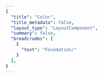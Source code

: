 ```yaml
---
{
  "title": "Color",
  "title_metadata": false,
  "layout_type": "LayoutComponent",
  "summary": false,
  "breadcrumbs": [
    {
      "text": "Foundation/"
    }
  ],
}
---
```

<cdr-doc-tabs :labels="['Overview', 'Guidelines', 'Brand Palette']">
<template slot="Overview">
<cdr-doc-table-of-contents-shell>
  

Color design tokens represent the fundamental decisions of Cedar’s visual language: 
  - Stores color specifications using variable names, not hard-coded values such as hex values for color
  - Specifies a hierarchical and semantically defined system


<br/>
<hr>

Below is a list of color tokens with descriptions and values. Web and mobile color tokens have identical hex values but the naming pattern differs. For example, color token names are:
  - **For Web:** cdr-color-text-primary-lightmode 
  - **For Android:** cdr_color_text_primary_lightmode
  - **For iOS:** CdrColorTextPrimaryLightmode  
  

## Background Colors

<table>
  <tbody>
    <tr>
      <td width=64> <color-example color="cdr-color-background-lightest" /> </td>
      <td><b>cdr-color-background-lightest </b> <br>Only use for light background color - lightest value </td>
      <td width=160>#ffffff <br>r255  g255  b255 </td>
    </tr>
    <tr>
      <td width=64> <color-example color="cdr-color-background-lighter" /> </td>
      <td><b>cdr-color-background-lighter </b> <br>Only use for light background color - value is between light and lightest  </td>
      <td width=160>#fafafa <br>r250  g250  b250 </td>
    </tr>
    <tr>
      <td width=64> <color-example color="cdr-color-background-light" /> </td>
      <td><b>cdr-color-background-light</b> <br>Only use for light background color </td>
      <td width=160>#f7f7f7 <br>r247  g247  b247 </td>
    </tr>
    <tr>
      <td width=64> <color-example color="cdr-color-background-dark" /> </td>
      <td><b>cdr-color-background-dark</b> <br>Only use for dark background color  </td>
      <td width=160>#292929 <br>r41  g41  b41 </td>
    </tr>
    <tr>
      <td width=64> <color-example color="cdr-color-background-darker" /> </td>
      <td><b>cdr-color-background-darker</b> <br>Only use for dark background color - darkest value  </td>
      <td width=160>#1a1a1a <br>r26  g26  b26 </td>
    </tr>
  </tbody>
</table>


<br>

## Typography Colors
### For Light Backgrounds

<table>
  <tbody>
    <tr>
      <td width=64> <color-example color="cdr-color-text-primary-lightmode" /> </td>
      <td><b>cdr-color-text-primary-lightmode</b> <br>Primary body text color on a light background</td>
      <td width=160>#292929 <br> r41  g41  b41 </td>
    </tr>
    <tr>
      <td width=64> <color-example color="cdr-color-text-secondary-lightmode" /> </td>
      <td><b>cdr-color-text-secondary-lightmode</b> <br>Secondary or supplemental text color on a light background  </td>
      <td width=160>#616161 <br>r97  g97  b97 </td>
    </tr>
    <tr>
      <td width=64> <color-example color="cdr-color-text-link-lightmode" />  </td>
      <td><b>cdr-color-text-link-lightmode</b> <br>Link text color on a light background  </td>
      <td width=160>#3278ae <br>r50  g120  b174 </td>
    </tr>
    <tr>
      <td width=64> <color-example color="cdr-color-text-error-lightmode" /> </td>
      <td><b>cdr-color-text-error-lightmode</b> <br>Error text color on a light background  </td>
      <td width=160>#b5292b <br>r181  g41  b43 </td>
    </tr>
    <tr>
      <td width=64> <color-example color="cdr-color-text-disabled-lightmode" />  </td>
      <td><b>cdr-color-text-disabled-lightmode</b> <br>Disabled text color for interactive UI elements on a light background  </td>
      <td width=160>#b8b8b8 <br>r184  g184  b184 </td>
    </tr>
  </tbody>
</table>


<br>

### For Dark Backgrounds

<table>
  <tbody>
    <tr>
      <td width=64> <color-example color="cdr-color-text-primary-darkmode" />  </td>
      <td><b>cdr-color-text-primary-darkmode </b> <br>Primary body text color on a dark background  </td>
      <td width=160>#fafafa <br>r250  g250  b250 </td>
    </tr>
    <tr>
      <td width=64> <color-example color="cdr-color-text-secondary-darkmode" />  </td>
      <td><b>cdr-color-text-secondary-darkmode </b> <br>Secondary or supplemental text color on a dark background </td>
      <td width=160>#999999 <br>r153  g153  b153 </td>
    </tr>
    <tr>
      <td width=64> <color-example color="cdr-color-text-link-darkmode" />  </td>
      <td><b>cdr-color-text-link-darkmode </b> <br>Link text color on a dark background  </td>
      <td width=160>#5197cd <br>r81  g151  b205 </td>
    </tr>
    <tr>
      <td width=64> <color-example color="cdr-color-text-error-darkmode" /> </td>
      <td><b>cdr-color-text-error-darkmode </b> <br>Error text color on a dark background   </td>
      <td width=160>#e86868 <br>r232  g104  b104 </td>
    </tr>
    <tr>
      <td width=64> <color-example color="cdr-color-text-disabled-darkmode" />  </td>
      <td><b>cdr-color-text-disabled-darkmode </b> <br>Disabled text color for interactive UI elements on a dark background </td>
      <td width=160>#616161 <br>r97  g97  b97 </td>
    </tr>
  </tbody>
</table>

<br>

## Icon Colors
### For Light Backgrounds

<table>
  <tbody>
    <tr>
      <td width=64> <color-example color="cdr-color-icon-emphasis-lightmode" />  </td>
      <td><b>cdr-color-icon-emphasis-lightmode </b> <br>Emphasis or darkest icon color on a light background  </td>
      <td width=160>#292929 <br>r41  g41  b41 </td>
    </tr>
    <tr>
      <td width=64> <color-example color="cdr-color-icon-primary-lightmode" />  </td>
      <td><b>cdr-color-icon-primary-lightmode </b> <br>Primary icon color on a light background </td>
      <td width=160>#616161 <br>r97  g97  b97 </td>
    </tr>
  </tbody>
</table>

### For Dark Backgrounds
<table>
  <tbody>
    <tr>
      <td width=64> <color-example color="cdr-color-icon-emphasis-darkmode" />  </td>
      <td><b>cdr-color-icon-emphasis-darkmode </b> <br>Emphasis or lightest icon color on a dark background  </td>
      <td width=160>#fafafa <br>r250  g250  b250 </td>
    </tr>
    <tr>
      <td width=64> <color-example color="cdr-color-icon-primary-darkmode" />  </td>
      <td><b>cdr-color-icon-primary-darkmode  </b> <br>Primary icon color on a dark background </td>
      <td width=160>#999999 <br>r153  g153  b153 </td>
    </tr>
  </tbody>
</table>

<br>

## Form Colors
### For Light Backgrounds

<table>
  <tbody>
    <tr>
      <td width=64> <color-example color="cdr-color-text-form-label-lightmode" /> </td>
      <td><b>cdr-color-text-form-label-lightmode </b> <br>Label text color for forms on a light background. Can also be used for input entry text  </td>
      <td width=160>#292929 <br>r41  g41  b41 </td>
    </tr>
    <tr>
      <td width=64> <color-example color="cdr-color-text-form-placeholder-lightmode" />  </td>
      <td><b>cdr-color-text-form-placeholder-lightmode </b> <br>Placeholder text color for forms on a light background </td>
      <td width=160>#616161 <br>r97  g97  b97 </td>
    </tr>
    <tr>
      <td width=64> <color-example color="cdr-color-text-form-disabled-lightmode" />  </td>
      <td><b>cdr-color-text-form-disabled-lightmode </b> <br>Disabled text color for forms on a light background </td>
      <td width=160>#b8b8b8 <br>r184  g184  b184 </td>
    </tr>
    <tr>
      <td width=64> <color-example color="cdr-color-background-form-lightmode" />  </td>
      <td><b>cdr-color-background-form-lightmode </b> <br>Light background color for forms </td>
      <td width=160>#ffffff <br>r255  g255  b255 </td>
    </tr>
    <tr>
      <td width=64> <color-example color="cdr-color-background-form-input-lightmode" />  </td>
      <td><b>cdr-color-background-form-input-lightmode </b> <br>Light background color for input control </td>
      <td width=160>#ffffff <br>r255  g255  b255 </td>
    </tr>
  </tbody>
</table>


<br>

### For Dark Backgrounds

<table>
  <tbody>
    <tr>
      <td width=64> <color-example color="cdr-color-text-form-label-darkmode" />  </td>
      <td><b>cdr-color-text-form-label-darkmode </b> <br>Label text color for forms on a dark background. Can also be used for input entry text </td>
      <td width=160>#fafafa <br>r250  g250  b250 </td>
    </tr>
    <tr>
      <td width=64> <color-example color="cdr-color-text-form-placeholder-darkmode" />  </td>
      <td><b>cdr-color-text-form-placeholder-darkmode </b> <br>Placeholder text color for forms on a dark background </td>
      <td width=160>#999999 <br>r153  g153  b153 </td>
    </tr>
    <tr>
      <td width=64> <color-example color="cdr-color-text-form-disabled-darkmode" /> </td>
      <td><b>cdr-color-text-form-disabled-darkmode </b> <br>Disabled text color for forms on a dark background </td>
      <td width=160>#616161 <br>r97  g97  b97 </td>
    </tr>
    <tr>
      <td width=64> <color-example color="cdr-color-background-form-darkmode" />  </td>
      <td><b>cdr-color-background-form-darkmode </b> <br>Dark background color for forms </td>
      <td width=160>#292929 <br>r41  g41  b41 </td>
    </tr>
    <tr>
      <td width=64> <color-example color="cdr-color-background-form-input-darkmode" /> </td>
      <td><b>cdr-color-background-form-input-darkmode </b> <br>Dark background color for input control </td>
      <td width=160>#292929 <br>r41  g41  b41 </td>
    </tr>
  </tbody>
</table>


<br>

## Border Colors
### For Light Backgrounds

<table>
  <tbody>
    <tr>
      <td width=64> <color-example color="cdr-color-border-primary-lightmode" />  </td>
      <td><b>cdr-color-border-primary-lightmode </b> <br>Primary border color for light background </td>
      <td width=160>#616161 <br>r97  g97  b97 </td>
    </tr>
    <tr>
      <td width=64> <color-example color="cdr-color-border-secondary-lightmode" /> </td>
      <td><b>cdr-color-border-secondary-lightmode </b> <br>Secondary border color for light background </td>
      <td width=160>#b8b8b8 <br>r184  g184  b184 </td>
    </tr>
    <tr>
      <td width=64> <color-example color="cdr-color-border-disabled-lightmode" />  </td>
      <td><b>cdr-color-border-disabled-lightmode </b> <br>Border color for disabled state for light background </td>
      <td width=160>#dadada <br>r218  g218  b218 </td>
    </tr>
    <tr>
      <td width=64> <color-example color="cdr-color-border-error-lightmode" /> </td>
      <td><b>cdr-color-border-error-lightmode </b> <br>Border color for error validation state for light background </td>
      <td width=160>#e86868 <br>r232  g104  b104  </td>
    </tr>
    <tr>
      <td width=64> <color-example color="cdr-color-border-selected-lightmode" /> </td>
      <td><b>cdr-color-border-selected-lightmode </b>  </td>
      <td width=160>#2b6692 <br>r43  g102  b146  </td>
    </tr>
  </tbody>
</table>



<br>

### For Dark Backgrounds

<table>
  <tbody>
    <tr>
      <td width=64> <color-example color="cdr-color-border-secondary-darkmode" />  </td>
      <td> <b>cdr-color-border-secondary-darkmode </b> <br>Secondary border color for dark background </td>
      <td width=160>#999999  <br>r153  g153  b153  </td>
    </tr>
  </tbody>
</table>



<br>

</cdr-doc-table-of-contents-shell>
</template>




<template slot="Guidelines">
<cdr-doc-table-of-contents-shell>

Cedar offers a range of colors designed to be accessed, understood, and used by all people regardless of their age, background, or ability. We meet or exceed color contrast [WCAG AA accessibility standards](https://www.w3.org/WAI/standards-guidelines/wcag/).

## Examples
<do-dont :examples="[
  {
    type: 'do',
    image: 'color-illustrations/color_1_do.png',
    caption: 'use approved background colors to separate content areas'
  },
  {
    type: 'dont',
    image: 'color-illustrations/color_1_dont.png',
    caption: 'use accent colors as backgrounds'
  }
]" />

<br>

<do-dont :examples="[
  {
    type: 'do',
    image: 'color-illustrations/color_2_do.png',
    caption: 'arrange background colors to promote page hierarchy by minimizing shifts in background'
  },
  {
    type: 'dont',
    image: 'color-illustrations/color_2_dont.png',
    caption: 'alternate background colors in visually jarring ways'
  }
]" />

<br>

## Accessibility 
Text choices should be paired with their corresponding background color to ensure accessibility. Legend descriptions for WCAG contrast ratios requirements are:
  - **AAA:** 7:1 for normal text and 4.5:1 for large text 
  - **AA:** 4.5:1 for normal text and 3:1 for large text
  - **AA-LG:** Only for large text, graphical objects and user interface components

<br>

Note: Large text is defined as 18 point (typically 24px) or larger or with bold style, 14 point (typically 18.66px) or larger

<br>

### For Light Backgrounds
WCAG color contrast ratios for frequently used Cedar color tokens for text or foreground colors on light background colors.

#### cdr-color-background-lightest
(Values for cdr-color-background-lightest: #ffffff or r255 g255 b255)

<table>
  <tbody>
    <tr>
      <td> <cdr-img class="cdr-doc-article-img" :src="$withBase(`/color-illustrations/wcag_rating_bkgnd_lightest_primary_4-3.png`)"/> </td>
      <td>AAA 14.55:1  </td>
      <td>cdr-color-text-primary-lightmode  <br>Values: #292929 &nbsp; / &nbsp; r41 g41 b41 </td>      
    </tr>
    <tr>
      <td> <cdr-img class="cdr-doc-article-img" :src="$withBase(`/color-illustrations/wcag_rating_bkgnd_lightest_secondary_4-3.png`)"/> </td>
      <td>AA 6.19:1 </td>
      <td>cdr-color-text-secondary-lightmode <br>Values: #616161 &nbsp; / &nbsp; r97 g97 b97</td>      
    </tr>
    <tr>
      <td> <cdr-img class="cdr-doc-article-img" :src="$withBase(`/color-illustrations/wcag_rating_bkgnd_lightest_link_4-3.png`)"/> </td>
      <td>AA 4.74:1 </td>
      <td>cdr-color-text-link-lightmode <br>Values: #3278ae &nbsp; / &nbsp; r50 g120 b174</td>      
    </tr>
    <tr>
      <td> <cdr-img class="cdr-doc-article-img" :src="$withBase(`/color-illustrations/wcag_rating_bkgnd_lightest_error_4-3.png`)"/> </td>
      <td>AA 6.33:1 </td>
      <td>cdr-color-text-error-lightmode <br>Values: #b5292b &nbsp; / &nbsp; r181 g41 b43</td>      
    </tr>
    <tr>
      <td> <cdr-img class="cdr-doc-article-img" :src="$withBase(`/color-illustrations/wcag_rating_bkgnd_lightest_disabled_4-3.png`)"/> </td>
      <td>N/A* </td>
      <td>cdr-color-text-disabled-lightmode <br>Values: #b8b8b8 &nbsp; / &nbsp; r184 g184 b184 <br>*When text is disabled </td>      
    </tr>
  </tbody>
</table>


<br>

#### cdr-color-background-lighter
(Values for cdr-color-background-lighter: #fafafa or r250 g250 b250)

<table>
  <tbody>
    <tr>
      <td> <cdr-img class="cdr-doc-article-img" :src="$withBase(`/color-illustrations/wcag_rating_bkgnd_lighter_primary_4-3.png`)"/> </td>
      <td>AAA 13.94:1   </td>
      <td>cdr-color-text-primary-lightmode  <br>Values: #292929 &nbsp; / &nbsp; r41 g41 b41 </td>   
    </tr>
    <tr>
      <td> <cdr-img class="cdr-doc-article-img" :src="$withBase(`/color-illustrations/wcag_rating_bkgnd_lighter_secondary_4-3.png`)"/> </td>
      <td>AA 5.93:1   </td>
      <td>cdr-color-text-secondary-lightmode <br>Values: #616161 &nbsp; / &nbsp; r97 g97 b97</td>    
    </tr>
    <tr>
      <td> <cdr-img class="cdr-doc-article-img" :src="$withBase(`/color-illustrations/wcag_rating_bkgnd_lighter_link_4-3.png`)"/> </td>
      <td>AA 4.54:1  </td>
      <td>cdr-color-text-link-lightmode <br>Values: #3278ae &nbsp; / &nbsp; r50 g120 b174</td>   
    </tr>
    <tr>
      <td> <cdr-img class="cdr-doc-article-img" :src="$withBase(`/color-illustrations/wcag_rating_bkgnd_lighter_error_4-3.png`)"/> </td>
      <td>AA 6.07:1 </td>
      <td>cdr-color-text-error-lightmode <br>Values: #b5292b &nbsp; / &nbsp; r181 g41 b43</td>  
    </tr>
    <tr>
      <td> <cdr-img class="cdr-doc-article-img" :src="$withBase(`/color-illustrations/wcag_rating_bkgnd_lighter_disabled_4-3.png`)"/> </td>
      <td>N/A* </td>
      <td>cdr-color-text-disabled-lightmode <br>Values: #b8b8b8 &nbsp; / &nbsp; r184 g184 b184 <br>*When text is disabled </td>   
    </tr>
  </tbody>
</table>

<br>

#### cdr-color-background-light
(Values for cdr-color-background-light: #f7f7f7 or r247 g247 b247)

<table>
  <tbody>
    <tr>
      <td> <cdr-img class="cdr-doc-article-img" :src="$withBase(`/color-illustrations/wcag_rating_bkgnd_light_primary_4-3.png`)"/> </td>
      <td>AAA 13.58:1  </td>
      <td>cdr-color-text-primary-lightmode  <br>Values: #292929 &nbsp; / &nbsp; r41 g41 b41 </td>   
    </tr>
    <tr>
      <td> <cdr-img class="cdr-doc-article-img" :src="$withBase(`/color-illustrations/wcag_rating_bkgnd_light_secondary_4-3.png`)"/> </td>
      <td>AA 5.78:1  </td>
      <td>cdr-color-text-secondary-lightmode <br>Values: #616161 &nbsp; / &nbsp; r97 g97 b97</td>    
    </tr>
    <tr>
      <td> <cdr-img class="cdr-doc-article-img" :src="$withBase(`/color-illustrations/wcag_rating_bkgnd_light_link_4-3.png`)"/> </td>
      <td>AA-LG 4.42:1 </td>
      <td>cdr-color-text-link-lightmode <br>Values: #3278ae &nbsp; / &nbsp; r50 g120 b174</td>   
    </tr>
    <tr>
      <td> <cdr-img class="cdr-doc-article-img" :src="$withBase(`/color-illustrations/wcag_rating_bkgnd_light_error_4-3.png`)"/> </td>
      <td>AA 5.91:1 </td>
      <td>cdr-color-text-error-lightmode <br>Values: #b5292b &nbsp; / &nbsp; r181 g41 b43</td>  
    </tr>
    <tr>
      <td> <cdr-img class="cdr-doc-article-img" :src="$withBase(`/color-illustrations/wcag_rating_bkgnd_light_disabled_4-3.png`)"/> </td>
      <td>N/A* </td>
      <td>cdr-color-text-disabled-lightmode <br>Values: #b8b8b8 &nbsp; / &nbsp; r184 g184 b184 <br>*When text is disabled </td>   
    </tr>
  </tbody>
</table> 

<br>


### For Dark Backgrounds
WCAG color contrast ratios for frequently used Cedar color tokens for text or foreground colors on dark background colors.

#### cdr-color-background-dark
(Values for cdr-color-background-dark: #292929 or r41 g41 b41)

<table>
  <tbody>
    <tr>
      <td> <cdr-img class="cdr-doc-article-img" :src="$withBase(`/color-illustrations/wcag_rating_bkgnd_dark_primary_4-3.png`)"/> </td>
      <td>AAA 13.94:1 </td>
      <td>cdr-color-text-primary-darkmode <br>Values: #fafafa &nbsp; / &nbsp; r250 g250 b250 </td>
    </tr>
    <tr>
      <td> <cdr-img class="cdr-doc-article-img" :src="$withBase(`/color-illustrations/wcag_rating_bkgnd_dark_secondary_4-3.png`)"/> </td>
      <td>AA 5.11:1 </td>
      <td>cdr-color-text-secondary-darkmode <br>Values: #999999 &nbsp; / &nbsp; r153 g153 b153 </td>
    </tr>
    <tr>
      <td> <cdr-img class="cdr-doc-article-img" :src="$withBase(`/color-illustrations/wcag_rating_bkgnd_dark_link_4-3.png`)"/> </td>
      <td>AA 4.61:1  </td>
      <td>cdr-color-text-link-darkmode <br>Values: #5197cd &nbsp; / &nbsp; r81 g151 b205 </td>
    </tr>
    <tr>
      <td> <cdr-img class="cdr-doc-article-img" :src="$withBase(`/color-illustrations/wcag_rating_bkgnd_dark_error_4-3.png`)"/> </td>
      <td>AA 4.58:1 </td>
      <td>cdr-color-text-error-darkmode <br>Values: #e86868 &nbsp; / &nbsp; r232 g104 b104 </td>
    </tr>
    <tr>
      <td> <cdr-img class="cdr-doc-article-img" :src="$withBase(`/color-illustrations/wcag_rating_bkgnd_dark_disabled_4-3.png`)"/> </td>
      <td>N/A* </td>
      <td>cdr-color-text-disabled-darkmode <br>Values: #616161 &nbsp; / &nbsp; r97 g97 b97 <br>*When text is disabled </td>   
    </tr>
  </tbody>
</table>

<br>

#### cdr-color-background-darker
(Values for cdr-color-background-darker: #1a1a1a or r26 g26 b26)

<table>
  <tbody>
    <tr>
      <td> <cdr-img class="cdr-doc-article-img" :src="$withBase(`/color-illustrations/wcag_rating_bkgnd_darker_primary_4-3.png`)"/> </td>
      <td>AAA 16.67:1   </td>
      <td>cdr-color-text-primary-darkmode <br>Values: #fafafa &nbsp; / &nbsp; r250 g250 b250 </td>
    </tr>
    <tr>
      <td> <cdr-img class="cdr-doc-article-img" :src="$withBase(`/color-illustrations/wcag_rating_bkgnd_darker_secondary_4-3.png`)"/> </td>
      <td>AA 6.11:1  </td>
      <td>cdr-color-text-secondary-darkmode <br>Values: #999999 &nbsp; / &nbsp; r153 g153 b153 </td>
    </tr>
    <tr>
      <td> <cdr-img class="cdr-doc-article-img" :src="$withBase(`/color-illustrations/wcag_rating_bkgnd_darker_link_4-3.png`)"/> </td>
      <td>AA 5.52:1  </td>
      <td>cdr-color-text-link-darkmode <br>Values: #5197cd &nbsp; / &nbsp; r81 g151 b205 </td>
    </tr>
    <tr>
      <td> <cdr-img class="cdr-doc-article-img" :src="$withBase(`/color-illustrations/wcag_rating_bkgnd_darker_error_4-3.png`)"/> </td>
      <td>AA 5.48:1  </td>
      <td>cdr-color-text-error-darkmode <br>Values: #e86868 &nbsp; / &nbsp; r232 g104 b104 </td>
    </tr>
    <tr>
      <td> <cdr-img class="cdr-doc-article-img" :src="$withBase(`/color-illustrations/wcag_rating_bkgnd_darker_disabled_4-3.png`)"/> </td>
      <td>N/A* </td>
      <td>cdr-color-text-disabled-darkmode <br>Values: #616161 &nbsp; / &nbsp; r97 g97 b97 <br>*When text is disabled </td>   
    </tr>
  </tbody>
</table>

<br>

</cdr-doc-table-of-contents-shell>
</template>




<template slot="Brand Palette">
<cdr-doc-table-of-contents-shell>

<cdr-doc-alert icon="warning"><strong>These values should not be used standalone to create custom UI.</strong></cdr-doc-alert>

Colors from REI’s brand color palette are used throughout Cedar components and design recommendations. 

**Use these values when:**
  - Requesting an update to an existing Cedar component
  - Requesting a new token 
  - Developing a new component that will be adopted by Cedar Design System
  - Creating a custom or product-specific solution that will not be reused 

<br> 

**Don't use these values when:**
  - Creating a broad solution that can be shared across teams. Instead, develop a new component or utility
  - Wanting the benefit of dynamically-updated styles when there are changes in the brand guidelines. Instead, use tokens
  - Color values are repeated throughout the page. Instead, request a new token

<br> 

Note that the values on this page:
  - May not have a long lifespan
  - May alter the value more frequently
  - May be used for a wide variety of purposes

<br>  

**Requesting a Token**  <br>
If you have a request for a token that is missing, you can submit a request using the [Feature Request Form](https://airtable.com/shrcbq9CHthuMO7AC), or ask in the [#cedar-user-support](https://rei.slack.com/messages/CA58YCGN4) Slack channel. View requirements in the <cdr-link :href="$withBase('/foundation/tokens/?active-link=adding-tokens-to-the-repository')">Adding Tokens to the Repository</cdr-link> section on the Tokens article. 

**Developing or Updating Cedar Components**  <br>
The Cedar team welcomes contributions from the digital community at REI. If you are interested in contributing design or code, please reach out at in Slack at [#cedar-user-support](https://rei.slack.com/messages/CA58YCGN4), email [cedar@rei.com](mailto:cedar@rei.com), or talk to your manager.


<br>
<hr>

## Grey Colors
Grey colors support the cohesive use of typography, backgrounds, and borders across the digital ecosystem. 

<table>
  <tbody>
    <tr>
      <td colspan=2 height=32 bgcolor="#ffffff"> </td>
    </tr>
    <tr>
      <td width=144>
        #ffffff <br>
        r255  g255  b255 <br>
        <br>
        <br>
      </td>
      <td width=360>
        <b>Tokens:</b><br>
        cdr-color-background-lightest <br>
        cdr-color-background-form-lightmode <br>
        cdr-color-background-form-input-lightmode      
      </td>
    </tr>
  </tbody>
</table>

<br>

<table>
  <tbody>
    <tr>
      <td colspan=2 height=32 bgcolor="#fafafa"> </td>
    </tr>
    <tr>
      <td width=144>
        #fafafa <br>
        r250  g250  b250 <br>
        <br>
        <br>
        <br>
      </td>
      <td width=360>
        <b>Tokens:</b><br>
        cdr-color-background-lighter <br>
        cdr-color-text-primary-darkmode <br>
        cdr-color-text-form-label-darkmode <br>
        cdr-color-border-primary-darkmode <br>   
      </td>
    </tr>
  </tbody>
</table>

<br>

<table>
  <tbody>
    <tr>
      <td colspan=2 height=32 bgcolor="#f7f7f7"> </td>
    </tr>
    <tr>
      <td width=144>
        #f7f7f7 <br>
        r247  g247  b247  <br>
      </td>
      <td width=360>
        <b>Tokens:</b><br>
        cdr-color-background-light <br>
      </td>
    </tr>
  </tbody>
</table>

<br>

<table>
  <tbody>
    <tr>
      <td colspan=2 height=32 bgcolor="#dadada"> </td>
    </tr>
    <tr>
      <td width=144>
        #dadada <br>
        r218  g218  b218  <br>
      </td>
      <td width=360>
        <b>Tokens:</b><br>
        cdr-color-border-disabled-lightmode <br>
      </td>
    </tr>
  </tbody>
</table>

<br>

<table>
  <tbody>
    <tr>
      <td colspan=2 height=32 bgcolor="#b8b8b8"> </td>
    </tr>
    <tr>
      <td width=144>
        #b8b8b8 <br>
        r184  g184  b184  <br>
        <br>
        <br>
      </td>
      <td width=360>
        <b>Tokens:</b><br>
        cdr-color-text-disabled-lightmode <br>
        cdr-color-text-form-disabled-lightmode <br>
        cdr-color-border-secondary-lightmode 
      </td>
    </tr>
  </tbody>
</table>

<br>

<table>
  <tbody>
    <tr>
      <td colspan=2 height=32 bgcolor="#999999"> </td>
    </tr>
    <tr>
      <td width=144>
        #999999 <br>
        r153  g153  b153  <br>
        <br>
        <br>
      </td>
      <td width=360>
        <b>Tokens:</b><br>
        cdr-color-text-secondary-darkmode  <br>
        cdr-color-text-form-placeholder-darkmode <br>
        cdr-color-border-secondary-darkmode
      </td>
    </tr>
  </tbody>
</table>

<br>

<table>
  <tbody>
    <tr>
      <td colspan=2 height=32 bgcolor="#7a7a7a"> </td>
    </tr>
    <tr>
      <td width=144>
        #7a7a7a <br>
        r122  g122  b122  <br>
      </td>
      <td width=360>
        <b>Tokens:</b><br>
        N/A  <br>
      </td>
    </tr>
  </tbody>
</table>

<br>

<table>
  <tbody>
    <tr>
      <td colspan=2 height=32 bgcolor="#616161"> </td>
    </tr>
    <tr>
      <td width=144>
        #616161 <br>
        r97  g97  b97   <br>
        <br>
        <br>
        <br>
        <br>
      </td>
      <td width=360>
        <b>Tokens:</b><br>
        cdr-color-text-secondary-lightmode <br>
        cdr-color-text-form-placeholder-lightmode <br>
        cdr-color-text-disabled-darkmode <br>
        cdr-color-text-form-disabled-darkmode <br>
        cdr-color-border-primary-lightmode
      </td>
    </tr>
  </tbody>
</table>

<br>

<table>
  <tbody>
    <tr>
      <td colspan=2 height=32 bgcolor="#434343"> </td>
    </tr>
    <tr>
      <td width=144>
        #434343 <br>
        r67  g67  b67  <br>
      </td>
      <td width=360>
        <b>Tokens:</b><br>
        N/A  <br>
      </td>
    </tr>
  </tbody>
</table>

<br>

<table>
  <tbody>
    <tr>
      <td colspan=2 height=32 bgcolor="#292929"> </td>
    </tr>
    <tr>
      <td width=144>
        #292929 <br>
        r41  g41  b41  <br>
        <br>
        <br>
        <br>
        <br>
      </td>
      <td width=360>
        <b>Tokens:</b><br>
        cdr-color-background-dark <br>
        cdr-color-background-form-darkmode <br>
        cdr-color-background-form-input-darkmode <br>
        cdr-color-text-primary-lightmode <br>
        cdr-color-text-form-label-lightmode
      </td>
    </tr>
  </tbody>
</table>

<br>

<table>
  <tbody>
    <tr>
      <td colspan=2 height=32 bgcolor="#1a1a1a"> </td>
    </tr>
    <tr>
      <td width=144>
        #1a1a1a <br>
        r26  g26  b26   <br>
      </td>
      <td width=360>
        <b>Tokens:</b><br>
        cdr-color-background-darker <br>
      </td>
    </tr>
  </tbody>
</table>

<br>
<hr>

## Tan Colors
Tan or brand colors are core to the co-op. They’re often used as backgrounds when an experience calls for a stronger brand impression.

<table>
  <tbody>
    <tr>
      <td colspan=2 height=32 bgcolor="#faf9f5"> </td>
    </tr>
    <tr>
      <td width=144>
        #faf9f5 <br>
        r250  g249  b245  <br>
      </td>
      <td width=360>
        <b>Tokens:</b><br>
        N/A  <br>
      </td>
    </tr>
  </tbody>
</table>

<br>

<table>
  <tbody>
    <tr>
      <td colspan=2 height=32 bgcolor="#f1efe4"> </td>
    </tr>
    <tr>
      <td width=144>
        #f1efe4 <br>
        r241  g239  b228  <br>
      </td>
      <td width=360>
        <b>Tokens:</b><br>
        N/A  <br>
      </td>
    </tr>
  </tbody>
</table>

<br>
<hr>

## Blue Colors
Blue colors are used in a variety of scenarios such as prompting user actions, communicating informational messaging, and indicating links within body copy.

<table>
  <tbody>
    <tr>
      <td colspan=2 height=32 bgcolor="#5197cd"> </td>
    </tr>
    <tr>
      <td width=144>
        #5197cd <br>
        r81  g151  b205  <br>
      </td>
      <td width=360>
        <b>Tokens:</b><br>
        cdr-color-text-link-darkmode  <br>
      </td>
    </tr>
  </tbody>
</table>

<br>

<table>
  <tbody>
    <tr>
      <td colspan=2 height=32 bgcolor="#3278ae"> </td>
    </tr>
    <tr>
      <td width=144>
        #3278ae <br>
        r50  g120  b174 <br>
      </td>
      <td width=360>
        <b>Tokens:</b><br>
        cdr-color-text-link-lightmode  <br>
      </td>
    </tr>
  </tbody>
</table>

<br>

<table>
  <tbody>
    <tr>
      <td colspan=2 height=32 bgcolor="#2b6692"> </td>
    </tr>
    <tr>
      <td width=144>
        #2b6692 <br>
        r43  g102  b146  <br>
      </td>
      <td width=360>
        <b>Tokens:</b><br>
        cdr-color-border-selected-lightmode  <br>
      </td>
    </tr>
  </tbody>
</table>

<br>

<table>
  <tbody>
    <tr>
      <td colspan=2 height=32 bgcolor="#1e4e72"> </td>
    </tr>
    <tr>
      <td width=144>
        #1e4e72 <br>
        r30  g78  b114  <br>
      </td>
      <td width=360>
        <b>Tokens:</b><br>
        N/A  <br>
      </td>
    </tr>
  </tbody>
</table>

<br>
<hr>

## Green Colors
Green colors are used in a variety of scenarios such as providing feedback for successful form submission.

<table>
  <tbody>
    <tr>
      <td colspan=2 height=32 bgcolor="#edf7ee"> </td>
    </tr>
    <tr>
      <td width=144>
        #edf7ee <br>
        r237  g247  b238  <br>
      </td>
      <td width=360>
        <b>Tokens:</b><br>
        N/A  <br>
      </td>
    </tr>
  </tbody>
</table>

<br>

<table>
  <tbody>
    <tr>
      <td colspan=2 height=32 bgcolor="#6c9f71"> </td>
    </tr>
    <tr>
      <td width=144>
        #6c9f71 <br>
        r108  g159  b113  <br>
      </td>
      <td width=360>
        <b>Tokens:</b><br>
        N/A  <br>
      </td>
    </tr>
  </tbody>
</table>

<br>

<table>
  <tbody>
    <tr>
      <td colspan=2 height=32 bgcolor="#367c3c"> </td>
    </tr>
    <tr>
      <td width=144>
        #367c3c <br>
        r54  g124  b60  <br>
      </td>
      <td width=360>
        <b>Tokens:</b><br>
        N/A  <br>
      </td>
    </tr>
  </tbody>
</table>

<br>
<hr>

## Red Colors
Red colors are used in a variety of scenarios such as announcing sale items and communicating error messaging.

<table>
  <tbody>
    <tr>
      <td colspan=2 height=32 bgcolor="#e86868"> </td>
    </tr>
    <tr>
      <td width=144>
        #e86868 <br>
        r232  g104  b104 <br>
      </td>
      <td width=360>
        <b>Tokens:</b> <br> 
        cdr-color-text-error-darkmode <br>
        cdr-color-border-error-lightmode 
      </td>
    </tr>
  </tbody>
</table>

<br>

<table>
  <tbody>
    <tr>
      <td colspan=2 height=32 bgcolor="#c83232"> </td>
    </tr>
    <tr>
      <td width=144>
        #c83232 <br>
        r200  g50  b50  <br>
      </td>
      <td width=360>
        <b>Tokens:</b><br>
        N/A  <br>
      </td>
    </tr>
  </tbody>
</table>

<br>

<table>
  <tbody>
    <tr>
      <td colspan=2 height=32 bgcolor="#b5292b"> </td>
    </tr>
    <tr>
      <td width=144>
        #b5292b <br>
        r181  g41  b43  <br>
      </td>
      <td width=360>
        <b>Tokens:</b><br>
        cdr-color-text-error-lightmode  <br>
      </td>
    </tr>
  </tbody>
</table>

<br>

<table>
  <tbody>
    <tr>
      <td colspan=2 height=32 bgcolor="#a12024"> </td>
    </tr>
    <tr>
      <td width=144>
        #a12024 <br>
        r161  g32  b36  <br>
      </td>
      <td width=360>
        <b>Tokens:</b><br>
        N/A  <br>
      </td>
    </tr>
  </tbody>
</table>

<br>
<hr>

## Yellow Colors
Yellow colors are used in a variety of scenarios such as providing feedback for warning messages.

<table>
  <tbody>
    <tr>
      <td colspan=2 height=32 bgcolor="#fff5be"> </td>
    </tr>
    <tr>
      <td width=144>
        #fff5be <br>
        r255  g245  b190 <br>
      </td>
      <td width=360>
        <b>Tokens:</b><br>
        N/A  <br>
      </td>
    </tr>
  </tbody>
</table>

<br>

<table>
  <tbody>
    <tr>
      <td colspan=2 height=32 bgcolor="#f8b877"> </td>
    </tr>
    <tr>
      <td width=144>
        #f8b877 <br>
        r248  g184  b119 <br>
      </td>
      <td width=360>
        <b>Tokens:</b><br>
        N/A  <br>
      </td>
    </tr>
  </tbody>
</table>

<br>

<table>
  <tbody>
    <tr>
      <td colspan=2 height=32 bgcolor="#c77523"> </td>
    </tr>
    <tr>
      <td width=144>
        #c77523 <br>
        r199  g117  b35 <br>
      </td>
      <td width=360>
        <b>Tokens:</b><br>
        N/A  <br>
      </td>
    </tr>
  </tbody>
</table>

<br>
<hr>
 

</cdr-doc-table-of-contents-shell>
</template>
</cdr-doc-tabs>
